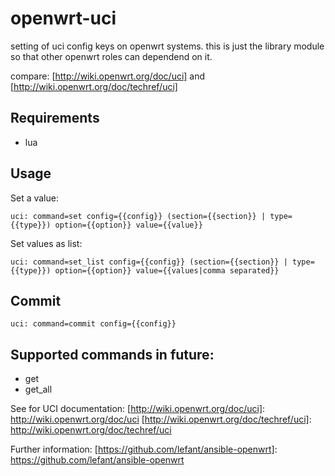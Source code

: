 openwrt-uci
===========

setting of uci config keys on openwrt systems. this is just the
library module so that other openwrt roles can dependend on it.

compare: [http://wiki.openwrt.org/doc/uci] and [http://wiki.openwrt.org/doc/techref/uci]

Requirements
------------

* lua

Usage
-----

Set a value:
```
uci: command=set config={{config}} (section={{section}} | type={{type}}) option={{option}} value={{value}}
```

Set values as list:
```
uci: command=set_list config={{config}} (section={{section}} | type={{type}}) option={{option}} value={{values|comma separated}}
```

Commit
------

```
uci: command=commit config={{config}}
```

Supported commands in future:
-----------------------------

* get
* get_all

See for UCI documentation:
[http://wiki.openwrt.org/doc/uci]: http://wiki.openwrt.org/doc/uci
[http://wiki.openwrt.org/doc/techref/uci]: http://wiki.openwrt.org/doc/techref/uci

Further information:
[https://github.com/lefant/ansible-openwrt]: https://github.com/lefant/ansible-openwrt
